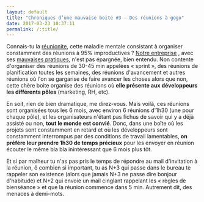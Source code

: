 ```yaml
---
layout: default
title: "Chroniques d’une mauvaise boite #3 – Des réunions à gogo"
date: 2017-03-23 10:37:11
permalink: /:title/
---
```

Connais-tu la [réunionite](https://fr.wikipedia.org/wiki/R%C3%A9unionite), cette maladie mentale consistant à organiser constamment des réunions à 95% improductives ? [Notre entreprise](https://informaticienzero.github.io/chroniques-d’une-mauvaise-boite-#2-–-l'enfer-de-l'open-space/) , avec ses [mauvaises pratiques](https://informaticienzero.github.io/chroniques-d'une-mauvaise-boite-#1-–-un-sprint-digne-d'un-marathon/), n'est pas épargnée, bien entendu. Non contente d'organiser des réunions de 30-45 min appelées « sprint », des réunions de planification toutes les semaines, des réunions d'avancement et autres réunions où l'on se gargarise de faire avancer les choses alors que non, cette chère boite organise des réunions où **elle présente aux développeurs les différents pôles** (marketing, RH, etc).

En soit, rien de bien dramatique, me direz-vous. Mais voilà, ces réunions sont organisées tous les 6 mois, avec environ 6 réunions d'1h30 (une pour chaque pôle), et les organisateurs n'étant pas fichus de savoir qui y a déjà assisté ou non, **tout le monde est convié**. Donc, dans une boîte où les projets sont constamment en retard et où les développeurs sont constamment interrompus par des conditions de travail lamentables, **on préfère leur prendre 1h30 de temps précieux** pour les envoyer en réunion écouter le même bla bla inintéressant que 6 mois plus tôt.

Et si par malheur tu n'as pas pris le temps de répondre au mail d'invitation à la réunion, ô combien si important, tu as N+3 qui passe dans le bureau te rappeler son existence (alors que jamais N+3 ne passe dire bonjour d'habitude) et N+2 qui envoie un mail cinglant rappelant les « règles de bienséance » et que la réunion commence dans 5 min. Autrement dit, des menaces à demi-mots.
